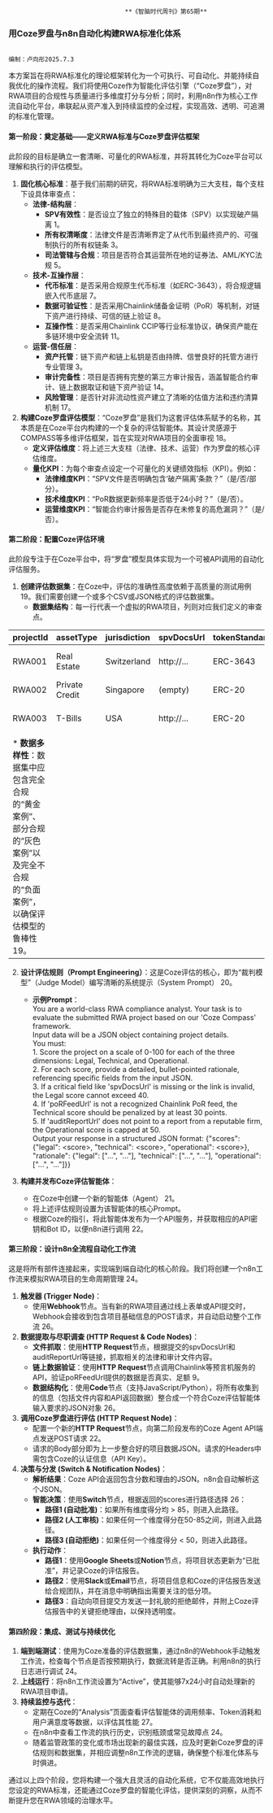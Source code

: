                                     **《智脑时代周刊》第65期**

### **用Coze罗盘与n8n自动化构建RWA标准化体系**

                                                                                                       编制：卢向彤2025.7.3

本方案旨在将RWA标准化的理论框架转化为一个可执行、可自动化、并能持续自我优化的操作流程。我们将使用Coze作为智能化评估引擎（“Coze罗盘”），对RWA项目的合规性与质量进行多维度打分与分析；同时，利用n8n作为核心工作流自动化平台，串联起从资产准入到持续监控的全过程，实现高效、透明、可追溯的标准化管理。

#### **第一阶段：奠定基础——定义RWA标准与Coze罗盘评估框架**

此阶段的目标是确立一套清晰、可量化的RWA标准，并将其转化为Coze平台可以理解和执行的评估模型。

1. **固化核心标准**：基于我们前期的研究，将RWA标准明确为三大支柱，每个支柱下设具体审查点：  
   * **法律-结构层**：  
     * **SPV有效性**：是否设立了独立的特殊目的载体（SPV）以实现破产隔离 1。  
     * **所有权清晰度**：法律文件是否清晰界定了从代币到最终资产的、可强制执行的所有权链条 3。  
     * **司法管辖与合规**：项目是否符合其运营所在地的证券法、AML/KYC法规 5。  
   * **技术-互操作层**：  
     * **代币标准**：是否采用合规原生代币标准（如ERC-3643），将合规逻辑嵌入代币底层 7。  
     * **数据可验证性**：是否采用Chainlink储备金证明（PoR）等机制，对链下资产进行持续、可信的链上验证 8。  
     * **互操作性**：是否采用Chainlink CCIP等行业标准协议，确保资产能在多链环境中安全流转 11。  
   * **运营-信任层**：  
     * **资产托管**：链下资产和链上私钥是否由持牌、信誉良好的托管方进行专业管理 3。  
     * **审计完备性**：项目是否拥有完整的第三方审计报告，涵盖智能合约审计、链上数据取证和链下资产验证 14。  
     * **风险管理**：是否针对非流动性资产建立了清晰的估值方法和违约清算机制 17。  
2. **构建Coze罗盘评估模型**：“Coze罗盘”是我们为这套评估体系赋予的名称，其本质是在Coze平台内构建的一个复杂的评估智能体。其设计灵感源于COMPASS等多维评估框架，旨在实现对RWA项目的全面审视 18。  
   * **定义评估维度**：将上述三大支柱（法律、技术、运营）作为罗盘的核心评估维度。  
   * **量化KPI**：为每个审查点设定一个可量化的关键绩效指标（KPI）。例如：  
     * **法律维度KPI**：“SPV文件是否明确包含‘破产隔离’条款？”（是/否/部分）。  
     * **技术维度KPI**：“PoR数据更新频率是否低于24小时？”（是/否）。  
     * **运营维度KPI**：“智能合约审计报告是否存在未修复的高危漏洞？”（是/否）。

#### **第二阶段：配置Coze评估环境**

此阶段专注于在Coze平台中，将“罗盘”模型具体实现为一个可被API调用的自动化评估服务。

1. **创建评估数据集**：在Coze中，评估的准确性高度依赖于高质量的测试用例 19。我们需要创建一个或多个CSV或JSON格式的评估数据集。  
   * **数据集结构**：每一行代表一个虚拟的RWA项目，列则对应我们定义的审查点。

| projectId | assetType | jurisdiction | spvDocsUrl | tokenStandard | poRFeedUrl | auditReportUrl |
| :---- | :---- | :---- | :---- | :---- | :---- | :---- |
| RWA001 | Real Estate | Switzerland | http://... | ERC-3643 | [https://data.chain.link/por](https://www.google.com/search?q=https://data.chain.link/por) | http://... |
| RWA002 | Private Credit | Singapore | (empty) | ERC-20 | (none) | (none) |
| RWA003 | T-Bills | USA | http://... | ERC-20 | [https://data.chain.link/por](https://www.google.com/search?q=https://data.chain.link/por) | http://... |
| \* **数据多样性**：数据集中应包含完全合规的“黄金案例”、部分合规的“灰色案例”以及完全不合规的“负面案例”，以确保评估模型的鲁棒性 19。 |  |  |  |  |  |  |

2. **设计评估规则（Prompt Engineering）**：这是Coze评估的核心，即为“裁判模型”（Judge Model）编写清晰的系统提示（System Prompt） 20。  
   * **示例Prompt**：  
     You are a world-class RWA compliance analyst. Your task is to evaluate the submitted RWA project based on our 'Coze Compass' framework.  
     Input data will be a JSON object containing project details.  
     You must:  
     1\. Score the project on a scale of 0-100 for each of the three dimensions: Legal, Technical, and Operational.  
     2\. For each score, provide a detailed, bullet-pointed rationale, referencing specific fields from the input JSON.  
     3\. If a critical field like 'spvDocsUrl' is missing or the link is invalid, the Legal score cannot exceed 40\.  
     4\. If 'poRFeedUrl' is not a recognized Chainlink PoR feed, the Technical score should be penalized by at least 30 points.  
     5\. If 'auditReportUrl' does not point to a report from a reputable firm, the Operational score is capped at 50\.  
     Output your response in a structured JSON format: {"scores": {"legal": \<score\>, "technical": \<score\>, "operational": \<score\>}, "rationale": {"legal": \["...", "..."\], "technical": \["...", "..."\], "operational": \["...", "..."\]}}

3. **构建并发布Coze评估智能体**：  
   * 在Coze中创建一个新的智能体（Agent） 21。  
   * 将上述评估规则设置为该智能体的核心Prompt。  
   * 根据Coze的指引，将此智能体发布为一个API服务，并获取相应的API密钥和Bot ID，以便n8n进行调用 22。

#### **第三阶段：设计n8n全流程自动化工作流**

这是将所有部件连接起来，实现端到端自动化的核心阶段。我们将创建一个n8n工作流来模拟RWA项目的生命周期管理 24。

1. **触发器 (Trigger Node)**：  
   * 使用**Webhook**节点。当有新的RWA项目通过线上表单或API提交时，Webhook会接收到包含项目基础信息的POST请求，并自动启动整个工作流 26。  
2. **数据提取与尽职调查 (HTTP Request & Code Nodes)**：  
   * **文件抓取**：使用**HTTP Request**节点，根据提交的spvDocsUrl和auditReportUrl等链接，抓取相关的法律和审计文件内容。  
   * **链上数据验证**：使用**HTTP Request**节点调用Chainlink等预言机服务的API，验证poRFeedUrl提供的数据是否真实、足额 9。  
   * **数据结构化**：使用**Code**节点（支持JavaScript/Python），将所有收集到的信息（包括文件内容和API返回数据）整合成一个符合Coze评估智能体输入要求的JSON对象 26。  
3. **调用Coze罗盘进行评估 (HTTP Request Node)**：  
   * 配置一个新的**HTTP Request**节点，向第二阶段发布的Coze Agent API端点发送POST请求 22。  
   * 请求的Body部分即为上一步整合好的项目数据JSON。请求的Headers中需包含Coze的认证信息（API Key）。  
4. **决策与分发 (Switch & Notification Nodes)**：  
   * **解析结果**：Coze API会返回包含分数和理由的JSON。n8n会自动解析这个JSON。  
   * **智能决策**：使用**Switch**节点，根据返回的scores进行路径选择 26：  
     * **路径1 (自动批准)**：如果所有维度得分均 \> 85，则进入此路径。  
     * **路径2 (人工审核)**：如果任何一个维度得分在50-85之间，则进入此路径。  
     * **路径3 (自动拒绝)**：如果任何一个维度得分 \< 50，则进入此路径。  
   * **执行动作**：  
     * **路径1**：使用**Google Sheets**或**Notion**节点，将项目状态更新为“已批准”，并记录Coze的评估报告。  
     * **路径2**：使用**Slack**或**Email**节点，将项目信息和Coze的评估报告发送给合规团队，并在消息中明确指出需要关注的低分项。  
     * **路径3**：自动向项目提交方发送一封礼貌的拒绝邮件，并附上Coze评估报告中的关键拒绝理由，以保持透明度。

#### **第四阶段：集成、测试与持续优化**

1. **端到端测试**：使用为Coze准备的评估数据集，通过n8n的Webhook手动触发工作流，检查每个节点是否按预期执行，数据流转是否正确。利用n8n的执行日志进行调试 24。  
2. **上线运行**：将n8n工作流设置为“Active”，使其能够7x24小时自动处理新的RWA项目申请。  
3. **持续监控与迭代**：  
   * 定期在Coze的“Analysis”页面查看评估智能体的调用频率、Token消耗和用户满意度等数据，以评估其性能 27。  
   * 在n8n中查看工作流的执行历史，识别瓶颈或常见故障点 24。  
   * 随着监管政策的变化或市场出现新的最佳实践，应及时更新Coze罗盘的评估规则和数据集，并相应调整n8n工作流的逻辑，确保整个标准化体系与时俱进。

通过以上四个阶段，您将构建一个强大且灵活的自动化系统，它不仅能高效地执行您设定的RWA标准，还能通过Coze罗盘的智能化评估，提供深刻的洞察，从而不断提升您在RWA领域的治理水平。